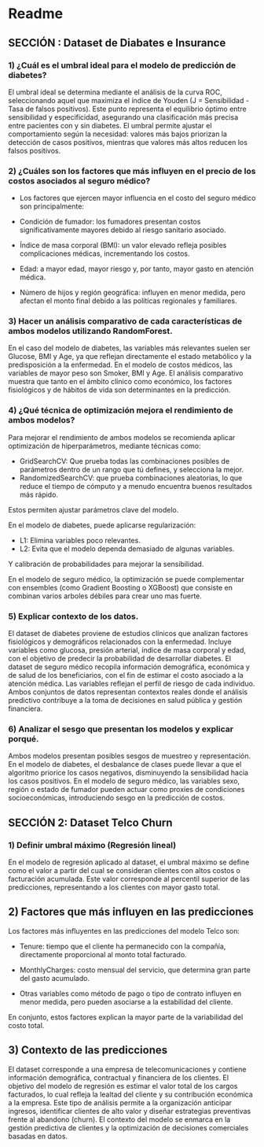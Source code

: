 # Readme

## SECCIÓN : Dataset de Diabates e Insurance

### 1) ¿Cuál es el umbral ideal para el modelo de predicción de diabetes?

El umbral ideal se determina mediante el análisis de la curva ROC, seleccionando aquel que maximiza el índice de Youden (J = Sensibilidad - Tasa de falsos positivos). Este punto representa el equilibrio óptimo entre sensibilidad y especificidad, asegurando una clasificación más precisa entre pacientes con y sin diabetes. El umbral permite ajustar el comportamiento según la necesidad: valores más bajos priorizan la detección de casos positivos, mientras que valores más altos reducen los falsos positivos.

### 2) ¿Cuáles son los factores que más influyen en el precio de los costos asociados al seguro médico?

- Los factores que ejercen mayor influencia en el costo del seguro médico son principalmente:

- Condición de fumador: los fumadores presentan costos significativamente mayores debido al riesgo sanitario asociado.

- Índice de masa corporal (BMI): un valor elevado refleja posibles complicaciones médicas, incrementando los costos.

- Edad: a mayor edad, mayor riesgo y, por tanto, mayor gasto en atención médica.

- Número de hijos y región geográfica: influyen en menor medida, pero afectan el monto final debido a las políticas regionales y familiares.

### 3) Hacer un análisis comparativo de cada características de ambos modelos utilizando RandomForest.

En el caso del modelo de diabetes, las variables más relevantes suelen ser Glucose, BMI y Age, ya que reflejan directamente el estado metabólico y la predisposición a la enfermedad.
En el modelo de costos médicos, las variables de mayor peso son Smoker, BMI y Age.
El análisis comparativo muestra que tanto en el ámbito clínico como económico, los factores fisiológicos y de hábitos de vida son determinantes en la predicción.

### 4) ¿Qué técnica de optimización mejora el rendimiento de  ambos modelos?

Para mejorar el rendimiento de ambos modelos se recomienda aplicar optimización de hiperparámetros, mediante técnicas como: 
- GridSearchCV: Que prueba todas las combinaciones posibles de parámetros dentro de un rango que tú defines, y selecciona la mejor.  
- RandomizedSearchCV: que prueba combinaciones aleatorias, lo que reduce el tiempo de cómputo y a menudo encuentra buenos resultados más rápido.

Estos permiten ajustar parámetros clave del modelo.

En el modelo de diabetes, puede aplicarse regularización: 
- L1: Elimina variables poco relevantes.
- L2: Evita que el modelo dependa demasiado de algunas variables.

Y calibración de probabilidades para mejorar la sensibilidad.

En el modelo de seguro médico, la optimización se puede complementar con ensembles (como Gradient Boosting o XGBoost) que consiste en combinan varios arboles débiles para crear uno mas fuerte.

### 5) Explicar contexto de los datos.

El dataset de diabetes proviene de estudios clínicos que analizan factores fisiológicos y demográficos relacionados con la enfermedad. Incluye variables como glucosa, presión arterial, índice de masa corporal y edad, con el objetivo de predecir la probabilidad de desarrollar diabetes.
El dataset de seguro médico recopila información demográfica, económica y de salud de los beneficiarios, con el fin de estimar el costo asociado a la atención médica. Las variables reflejan el perfil de riesgo de cada individuo.
Ambos conjuntos de datos representan contextos reales donde el análisis predictivo contribuye a la toma de decisiones en salud pública y gestión financiera.


### 6) Analizar el sesgo que presentan los modelos y explicar porqué.

Ambos modelos presentan posibles sesgos de muestreo y representación.
En el modelo de diabetes, el desbalance de clases puede llevar a que el algoritmo priorice los casos negativos, disminuyendo la sensibilidad hacia los casos positivos.
En el modelo de seguro médico, las variables sexo, región o estado de fumador pueden actuar como proxies de condiciones socioeconómicas, introduciendo sesgo en la predicción de costos.

##

## SECCIÓN 2: Dataset Telco Churn

### 1) Definir umbral máximo (Regresión lineal)

En el modelo de regresión aplicado al dataset, el umbral máximo se define como el valor a partir del cual se consideran clientes con altos costos o facturación acumulada. Este valor corresponde al percentil superior de las predicciones, representando a los clientes con mayor gasto total.


## 2) Factores que más influyen en las predicciones

Los factores más influyentes en las predicciones del modelo Telco son:

- Tenure: tiempo que el cliente ha permanecido con la compañía, directamente proporcional al monto total facturado.

- MonthlyCharges: costo mensual del servicio, que determina gran parte del gasto acumulado.

- Otras variables como método de pago o tipo de contrato influyen en menor medida, pero pueden asociarse a la estabilidad del cliente.

En conjunto, estos factores explican la mayor parte de la variabilidad del costo total.

## 3) Contexto de las predicciones

El dataset corresponde a una empresa de telecomunicaciones y contiene información demográfica, contractual y financiera de los clientes.
El objetivo del modelo de regresión es estimar el valor total de los cargos facturados, lo cual refleja la lealtad del cliente y su contribución económica a la empresa.
Este tipo de análisis permite a la organización anticipar ingresos, identificar clientes de alto valor y diseñar estrategias preventivas frente al abandono (churn).
El contexto del modelo se enmarca en la gestión predictiva de clientes y la optimización de decisiones comerciales basadas en datos.



